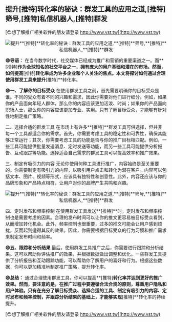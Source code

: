 ## **提升**[推特]**转化率的秘诀：群发工具的应用之道,**[推特]**筛号,**[推特]**私信机器人,**[推特]**群发**

[😍想了解推广相关软件的朋友请登录 http://www.vst.tw](http://www.vst.tw)

 <center><img src="https://vst.tw/MP4/tuiguang/png/2.png" alt="提升**[推特]**转化率的秘诀：群发工具的应用之道,**[推特]**筛号,**[推特]**私信机器人,**[推特]**群发"></center>

**😄导语：**
在当今数字时代，社交媒体已经成为推广和营销的重要渠道之一。而**[推特]**作为全球知名的社交平台之一，拥有庞大的用户基础和潜在的市场。然而，如何提高**[推特]**转化率成为许多企业和个人关注的焦点。本文将探讨如何通过合理使用群发工具来提升**[推特]**转化率。

**😄一、了解你的目标受众**
在使用群发工具之前，首先需要明确你的目标受众是谁。不同的受众有着不同的兴趣和需求，因此你需要对他们进行细分。例如，如果你的产品面向年轻人群体，那么你的内容应该更加活泼、时尚；如果你的产品面向职场人士，那么你的内容应该更加专业、实用。只有了解目标受众，才能够有针对性地制定推广策略。

二、选择合适的群发工具
在市场上有许多**[推特]**群发工具可供选择，但并非每一个工具都适合你的需求。首先，你需要考虑工具的稳定性和可靠性，确保其能够正常运行；其次，你需要考虑工具的功能是否与你的推广目标相匹配。例如，一些工具可能提供批量发送消息、定时发送等功能，而另一些工具可能提供分析报告、互动跟踪等功能。选择适合自己需求的群发工具可以提高效率和推广效果。

三、制定有吸引力的内容
无论你使用何种工具进行推广，内容始终是至关重要的。你需要制定有吸引力的内容，以吸引用户点击和转化为潜在客户。内容可以包括文本、图片、视频等形式，应该具有独特性和创意性。此外，内容还应该与你的品牌形象和产品特点相符，让用户对你的品牌产生共鸣和兴趣。

 <center><img src="https://vst.tw/MP4/tuiguang/png/1.png" alt="提升**[推特]**转化率的秘诀：群发工具的应用之道,**[推特]**筛号,**[推特]**私信机器人,**[推特]**群发"></center>

四、定时发布和频率控制
在使用群发工具发送**[推特]**时，定时发布和频率控制也是需要考虑的因素。合理的发布时间可以让你的推文更容易被目标受众看到，从而增加转化机会。此外，频率控制也很重要，过多的推文可能会让用户感到烦扰，反而起到适得其反的效果。因此，你需要根据目标受众的行为习惯和推广需求来制定发布时间和频率。

**😄五、跟踪和分析结果**
最后，使用群发工具推广之后，你需要进行跟踪和分析结果。这可以帮助你评估推广的效果，并根据数据做出调整和优化。一些群发工具提供了分析报告和互动跟踪功能，可以帮助你了解用户的喜好和行为。根据这些数据，你可以更加精准地制定推广策略，提升转化率。

**😄总结：**
通过合理使用群发工具，你可以提高**[推特]**转化率并达到更好的推广效果。然而，要注意的是，在推广过程中要遵循合法合规的原则，尊重用户隐私和用户体验。只有在充分了解目标受众、选择合适的工具、制定有吸引力的内容、定时发布和频率控制，并跟踪分析结果的基础上，才能够实现**[推特]**转化率的持续提升。

[😍想了解推广相关软件的朋友请登录 http://www.vst.tw](http://www.vst.tw)



